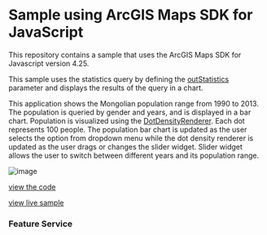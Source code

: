 # Sample using ArcGIS Maps SDK for JavaScript
This repository contains a sample that uses the ArcGIS Maps SDK for Javascript version 4.25.

This sample uses the statistics query by defining the [outStatistics](https://developers.arcgis.com/javascript/latest/api-reference/esri-rest-support-Query.html#outStatistics) parameter and displays the results of the query in a chart. 

This application shows the Mongolian population range from 1990 to 2013. The population is queried by gender and years, and is displayed in a bar chart. Population is visualized using the [DotDensityRenderer](https://developers.arcgis.com/javascript/latest/api-reference/esri-renderers-DotDensityRenderer.html). Each dot represents 100 people. The population bar chart is updated as the user selects the option from dropdown menu while the dot density renderer is updated as the user drags or changes the slider widget. Slider widget allows the user to switch between different years and its population range.

![image](https://user-images.githubusercontent.com/106698838/213625666-243c4413-bbd8-44a8-bc01-61a7d17902e9.png)


[view the code](https://github.com/Anujin-Byambajav/arcgis-js-api-apps/tree/main/mongolia-population)

[view live sample](https://anujin-byambajav.github.io/arcgis-js-api-apps/mongolia-population/index.html)

### Feature Service
